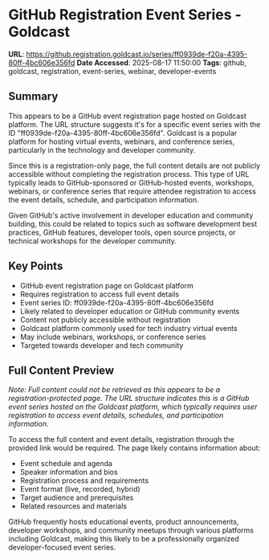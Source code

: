 # GitHub Registration Event Series - Goldcast

**URL**: https://github.registration.goldcast.io/series/ff0939de-f20a-4395-80ff-4bc606e356fd
**Date Accessed**: 2025-08-17 11:50:00
**Tags**: github, goldcast, registration, event-series, webinar, developer-events

## Summary

This appears to be a GitHub event registration page hosted on Goldcast platform. The URL structure suggests it's for a specific event series with the ID "ff0939de-f20a-4395-80ff-4bc606e356fd". Goldcast is a popular platform for hosting virtual events, webinars, and conference series, particularly in the technology and developer community.

Since this is a registration-only page, the full content details are not publicly accessible without completing the registration process. This type of URL typically leads to GitHub-sponsored or GitHub-hosted events, workshops, webinars, or conference series that require attendee registration to access the event details, schedule, and participation information.

Given GitHub's active involvement in developer education and community building, this could be related to topics such as software development best practices, GitHub features, developer tools, open source projects, or technical workshops for the developer community.

## Key Points

- GitHub event registration page on Goldcast platform
- Requires registration to access full event details
- Event series ID: ff0939de-f20a-4395-80ff-4bc606e356fd
- Likely related to developer education or GitHub community events
- Content not publicly accessible without registration
- Goldcast platform commonly used for tech industry virtual events
- May include webinars, workshops, or conference series
- Targeted towards developer and tech community

## Full Content Preview

*Note: Full content could not be retrieved as this appears to be a registration-protected page. The URL structure indicates this is a GitHub event series hosted on the Goldcast platform, which typically requires user registration to access event details, schedules, and participation information.*

To access the full content and event details, registration through the provided link would be required. The page likely contains information about:
- Event schedule and agenda
- Speaker information and bios
- Registration process and requirements
- Event format (live, recorded, hybrid)
- Target audience and prerequisites
- Related resources and materials

GitHub frequently hosts educational events, product announcements, developer workshops, and community meetups through various platforms including Goldcast, making this likely to be a professionally organized developer-focused event series.
